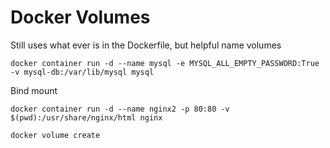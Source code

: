 # Docker Volumes

Still uses what ever is in the Dockerfile, but helpful name volumes 
```
docker container run -d --name mysql -e MYSQL_ALL_EMPTY_PASSWORD:True -v mysql-db:/var/lib/mysql mysql
```

Bind mount
```
docker container run -d --name nginx2 -p 80:80 -v $(pwd):/usr/share/nginx/html nginx
```

```
docker volume create 
```
